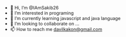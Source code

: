 - 👋 Hi, I’m @IAmSakib26
- 👀 I’m interested in programing
- 🌱 I’m currently learning javascript and java language
- 💞️ I’m looking to collaborate on ...
- 📫 How to reach me davilkakon@gmail.com

<!---
IAmSakib26/IAmSakib26 is a ✨ special ✨ repository because its `README.md` (this file) appears on your GitHub profile.
You can click the Preview link to take a look at your changes.
--->
